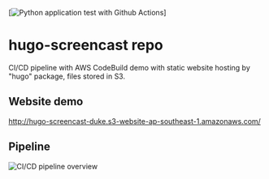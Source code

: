 
[![Python application test with Github Actions](https://codebuild.ap-southeast-1.amazonaws.com/badges?uuid=eyJlbmNyeXB0ZWREYXRhIjoiRmxEQzJXRms4TW96cXhaK3RnK21rUmlTNXJ4ZDRDR1Q0Qm9Oc3Urb0ZmUy9ORy9yVjVxVVlsYjdIYVhpd0VLUVNmaTRwYjZUZW56RWIyNVdVVVZ4bGdrPSIsIml2UGFyYW1ldGVyU3BlYyI6IjZpNnoya3lkWTA3SkVwOVciLCJtYXRlcmlhbFNldFNlcmlhbCI6MX0%3D&branch=main)]

# hugo-screencast repo
CI/CD pipeline with AWS CodeBuild demo with static website hosting by "hugo" package, files stored in S3. 

## Website demo
http://hugo-screencast-duke.s3-website-ap-southeast-1.amazonaws.com/

## Pipeline
![CI/CD pipeline overview](https://github.com/chanyanhon/hugo-screencast/assets/58969744/49b668e0-2f20-487c-950e-c148063d4b3a)
